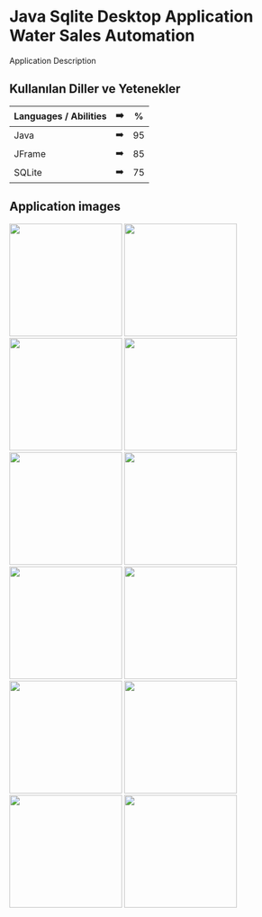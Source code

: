# Java Sqlite Desktop Application Water Sales Automation

Application Description

## Kullanılan Diller ve Yetenekler

| Languages / Abilities | :arrow_right: | % |
| ------------- |:-------------:|:-------------:|
| Java | :arrow_right: | 95 |
| JFrame | :arrow_right: | 85 |
| SQLite | :arrow_right: | 75 |

## Application images

<p>
<a href="https://github.com/ilaydaguler/Java-Sqlite-Desktop-Application-Water-Sales/blob/main/images/1.jpg" target="_blank">
<img src="https://github.com/ilaydaguler/Java-Sqlite-Desktop-Application-Water-Sales/blob/main/images/1.jpg" width="200" style="max-width:100%;"></a>
  
<a href="https://github.com/ilaydaguler/Java-Sqlite-Desktop-Application-Water-Sales/blob/main/images/2.jpg" target="_blank">
<img src="https://github.com/ilaydaguler/Java-Sqlite-Desktop-Application-Water-Sales/blob/main/images/2.jpg" width="200" style="max-width:100%;"></a>                         
  
<a href="https://github.com/ilaydaguler/Java-Sqlite-Desktop-Application-Water-Sales/blob/main/images/3.jpg" target="_blank">
<img src="https://github.com/ilaydaguler/Java-Sqlite-Desktop-Application-Water-Sales/blob/main/images/3.jpg" width="200" style="max-width:100%;"></a>
  
<a href="https://github.com/ilaydaguler/Java-Sqlite-Desktop-Application-Water-Sales/blob/main/images/4.jpg" target="_blank">
<img src="https://github.com/ilaydaguler/Java-Sqlite-Desktop-Application-Water-Sales/blob/main/images/4.jpg" width="200" style="max-width:100%;"></a>

<a href="https://github.com/ilaydaguler/Java-Sqlite-Desktop-Application-Water-Sales/blob/main/images/5.jpg" target="_blank">
<img src="https://github.com/ilaydaguler/Java-Sqlite-Desktop-Application-Water-Sales/blob/main/images/5.jpg" width="200" style="max-width:100%;"></a>
  
<a href="https://github.com/ilaydaguler/Java-Sqlite-Desktop-Application-Water-Sales/blob/main/images/6.jpg" target="_blank">
<img src="https://github.com/ilaydaguler/Java-Sqlite-Desktop-Application-Water-Sales/blob/main/images/6.jpg" width="200" style="max-width:100%;"></a>
  
<a href="https://github.com/ilaydaguler/Java-Sqlite-Desktop-Application-Water-Sales/blob/main/images/7.jpg" target="_blank">
<img src="https://github.com/ilaydaguler/Java-Sqlite-Desktop-Application-Water-Sales/blob/main/images/7.jpg" width="200" style="max-width:100%;"></a>
  
<a href="https://github.com/ilaydaguler/Java-Sqlite-Desktop-Application-Water-Sales/blob/main/images/8.jpg" target="_blank">
<img src="https://github.com/ilaydaguler/Java-Sqlite-Desktop-Application-Water-Sales/blob/main/images/8.jpg" width="200" style="max-width:100%;"></a>
 
<a href="https://github.com/ilaydaguler/Java-Sqlite-Desktop-Application-Water-Sales/blob/main/images/9.jpg" target="_blank">
<img src="https://github.com/ilaydaguler/Java-Sqlite-Desktop-Application-Water-Sales/blob/main/images/9.jpg" width="200" style="max-width:100%;"></a>
  
<a href="https://github.com/ilaydaguler/Java-Sqlite-Desktop-Application-Water-Sales/blob/main/images/10.jpg" target="_blank">
<img src="https://github.com/ilaydaguler/Java-Sqlite-Desktop-Application-Water-Sales/blob/main/images/10.jpg" width="200" style="max-width:100%;"></a>
 
  <a href="https://github.com/ilaydaguler/Java-Sqlite-Desktop-Application-Water-Sales/blob/main/images/11.jpg" target="_blank">
<img src="https://github.com/ilaydaguler/Java-Sqlite-Desktop-Application-Water-Sales/blob/main/images/11.jpg" width="200" style="max-width:100%;"></a>

<a href="https://github.com/ilaydaguler/Java-Sqlite-Desktop-Application-Water-Sales/blob/main/images/12.jpg" target="_blank">
<img src="https://github.com/ilaydaguler/Java-Sqlite-Desktop-Application-Water-Sales/blob/main/images/12.jpg" width="200" style="max-width:100%;"></a>
  
  
  
</p>



